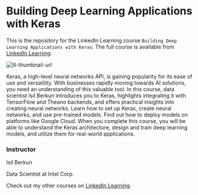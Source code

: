 # Building Deep Learning Applications with Keras
This is the repository for the LinkedIn Learning course `Building Deep Learning Applications with Keras`. The full course is available from [LinkedIn Learning][lil-course-url].

![lil-thumbnail-url]

Keras, a high-level neural networks API, is gaining popularity for its ease of use and versatility. With businesses rapidly moving towards AI solutions, you need an understanding of this valuable tool. In this course, data scientist Isil Berkun introduces you to Keras, highlights integrating it with TensorFlow and Theano backends, and offers practical insights into creating neural networks. Learn how to set up Keras, create neural networks, and use pre-trained models. Find out how to deploy models on platforms like Google Cloud. When you complete this course, you will be able to understand the Keras architecture, design and train deep learning models, and utilize them for real-world applications.

### Instructor

Isil Berkun

Data Scientist at Intel Corp.                 

Check out my other courses on [LinkedIn Learning](https://www.linkedin.com/learning/instructors/isil-berkun).


[0]: # (Replace these placeholder URLs with actual course URLs)

[lil-course-url]: https://www.linkedin.com/learning/building-deep-learning-applications-with-keras
[lil-thumbnail-url]: https://media.licdn.com/dms/image/D560DAQE6wXRsutfjgQ/learning-public-crop_675_1200/0/1709944995972?e=2147483647&v=beta&t=Wg1Jk_X_eZLnJCxhnaqk9lQDEMsmrKtbKD5llCpBbxA

